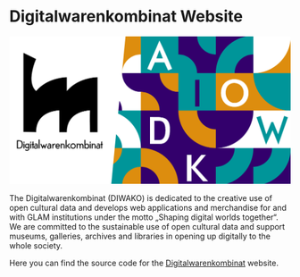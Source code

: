 # Digitalwarenkombinat Website


![](./public/image.png)

The Digitalwarenkombinat (DIWAKO) is dedicated to the creative use of open cultural data and develops web applications and merchandise for and with GLAM institutions under the motto „Shaping digital worlds together“. We are committed to the sustainable use of open cultural data and support museums, galleries, archives and libraries in opening up digitally to the whole society.

Here you can find the source code for the [Digitalwarenkombinat](https://digitalwarenkombinat.de) website.
